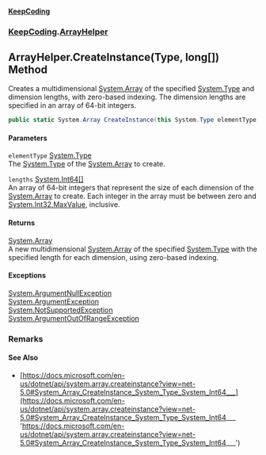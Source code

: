 #### [KeepCoding](index.md 'index')
### [KeepCoding](KeepCoding.md 'KeepCoding').[ArrayHelper](KeepCoding_ArrayHelper.md 'KeepCoding.ArrayHelper')
## ArrayHelper.CreateInstance(Type, long[]) Method
Creates a multidimensional [System.Array](https://docs.microsoft.com/en-us/dotnet/api/System.Array 'System.Array') of the specified [System.Type](https://docs.microsoft.com/en-us/dotnet/api/System.Type 'System.Type') and dimension lengths, with zero-based indexing. The dimension lengths are specified in an array of 64-bit integers.  
```csharp
public static System.Array CreateInstance(this System.Type elementType, params long[] lengths);
```
#### Parameters
<a name='KeepCoding_ArrayHelper_CreateInstance(System_Type_long__)_elementType'></a>
`elementType` [System.Type](https://docs.microsoft.com/en-us/dotnet/api/System.Type 'System.Type')  
The [System.Type](https://docs.microsoft.com/en-us/dotnet/api/System.Type 'System.Type') of the [System.Array](https://docs.microsoft.com/en-us/dotnet/api/System.Array 'System.Array') to create.
  
<a name='KeepCoding_ArrayHelper_CreateInstance(System_Type_long__)_lengths'></a>
`lengths` [System.Int64](https://docs.microsoft.com/en-us/dotnet/api/System.Int64 'System.Int64')[[]](https://docs.microsoft.com/en-us/dotnet/api/System.Array 'System.Array')  
An array of 64-bit integers that represent the size of each dimension of the [System.Array](https://docs.microsoft.com/en-us/dotnet/api/System.Array 'System.Array') to create. Each integer in the array must be between zero and [System.Int32.MaxValue](https://docs.microsoft.com/en-us/dotnet/api/System.Int32.MaxValue 'System.Int32.MaxValue'), inclusive.
  
#### Returns
[System.Array](https://docs.microsoft.com/en-us/dotnet/api/System.Array 'System.Array')  
A new multidimensional [System.Array](https://docs.microsoft.com/en-us/dotnet/api/System.Array 'System.Array') of the specified [System.Type](https://docs.microsoft.com/en-us/dotnet/api/System.Type 'System.Type') with the specified length for each dimension, using zero-based indexing.
#### Exceptions
[System.ArgumentNullException](https://docs.microsoft.com/en-us/dotnet/api/System.ArgumentNullException 'System.ArgumentNullException')  
[System.ArgumentException](https://docs.microsoft.com/en-us/dotnet/api/System.ArgumentException 'System.ArgumentException')  
[System.NotSupportedException](https://docs.microsoft.com/en-us/dotnet/api/System.NotSupportedException 'System.NotSupportedException')  
[System.ArgumentOutOfRangeException](https://docs.microsoft.com/en-us/dotnet/api/System.ArgumentOutOfRangeException 'System.ArgumentOutOfRangeException')  
### Remarks
#### See Also
- [https://docs.microsoft.com/en-us/dotnet/api/system.array.createinstance?view=net-5.0#System_Array_CreateInstance_System_Type_System_Int64___](https://docs.microsoft.com/en-us/dotnet/api/system.array.createinstance?view=net-5.0#System_Array_CreateInstance_System_Type_System_Int64___ 'https://docs.microsoft.com/en-us/dotnet/api/system.array.createinstance?view=net-5.0#System_Array_CreateInstance_System_Type_System_Int64___')
